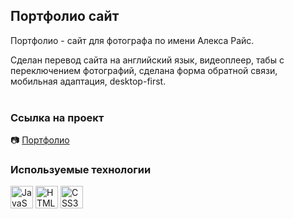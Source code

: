 ## Портфолио сайт

Портфолио - сайт для фотографа по имени Алекса Райс.

Сделан перевод сайта на английский язык, видеоплеер, табы с переключением фотографий,  сделана форма обратной связи, мобильная адаптация, desktop-first.  
<br/>
### Ссылка на проект

📷 [Портфолио](https://rolling-scopes-school.github.io/inallukyaev1-JSFEPRESCHOOL/portfolio/) 

### Используемые технологии

<a href="https://developer.mozilla.org/en-US/docs/Web/JavaScript" target="_blank" rel="noreferrer"><img src="https://raw.githubusercontent.com/danielcranney/readme-generator/main/public/icons/skills/javascript-colored.svg" width="36" height="36" alt="JavaScript" /></a>
<a href="https://developer.mozilla.org/en-US/docs/Glossary/HTML5" target="_blank" rel="noreferrer"><img src="https://raw.githubusercontent.com/danielcranney/readme-generator/main/public/icons/skills/html5-colored.svg" width="36" height="36" alt="HTML5" /></a>
<a href="https://www.w3.org/TR/CSS/#css" target="_blank" rel="noreferrer"><img src="https://raw.githubusercontent.com/danielcranney/readme-generator/main/public/icons/skills/css3-colored.svg" width="36" height="36" alt="CSS3" /></a>
